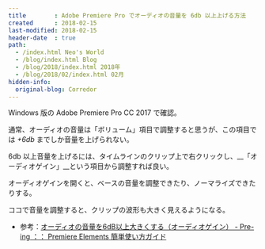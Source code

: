 ```yaml
---
title        : Adobe Premiere Pro でオーディオの音量を 6db 以上上げる方法
created      : 2018-02-15
last-modified: 2018-02-15
header-date  : true
path:
  - /index.html Neo's World
  - /blog/index.html Blog
  - /blog/2018/index.html 2018年
  - /blog/2018/02/index.html 02月
hidden-info:
  original-blog: Corredor
---
```


Windows 版の Adobe Premiere Pro CC 2017 で確認。

通常、オーディオの音量は「ボリューム」項目で調整すると思うが、この項目では _+6db_ までしか音量を上げられない。

6db 以上音量を上げるには、タイムラインのクリップ上で右クリックし、__「オーディオゲイン」__という項目から調整すれば良い。

オーディオゲインを開くと、ベースの音量を調整できたり、ノーマライズできたりする。

ココで音量を調整すると、クリップの波形も大きく見えるようになる。

- 参考：[オーディオの音量を6dB以上大きくする（オーディオゲイン） - Pre-ing ：： Premiere Elements 簡単使い方ガイド](http://pre-ing.sachi-web.com/middle003.shtml)
